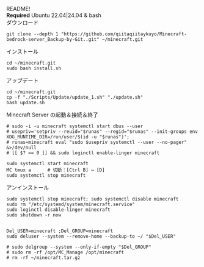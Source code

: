 README!  
**Required**  Ubuntu 22.04|24.04  &  bash  
ダウンロード  
```  
git clone --depth 1 "https://github.com/qiitaqiitaykuyo/Minecraft-bedrock-server_Backup-by-Git..git" ~/minecraft.git  
```  
  
インストール  
```  
cd ~/minecraft.git
sudo bash install.sh
```  
  
アップデート
```
cd ~/minecraft.git  
cp -f "./Scripts/Update/update_1.sh" "./update.sh"  
bash update.sh  
```  
  
Minecraft Server の起動＆接続＆終了  
```  
# sudo -i -u minecraft systemctl start dbus --user
# usepriv='setpriv --reuid="$runas" --regid="$runas" --init-groups env XDG_RUNTIME_DIR=/run/user/$(id -u "$runas")'; 
# runas=minecraft eval "sudo $usepriv systemctl --user --no-pager" &>/dev/null
# [[ $? == 0 ]] && sudo loginctl enable-linger minecraft
  
sudo systemctl start minecraft
MC tmux a      # 切断：[Ctrl B] → [D]
sudo systemctl stop minecraft
```  
  
アンインストール  
```  
sudo systemctl stop minecraft; sudo systemctl disable minecraft
sudo rm "/etc/systemd/system/minecraft.service"
sudo loginctl disable-linger minecraft
sudo shutdown -r now  
  
  
Del_USER=minecraft ;Del_GROUP=minecraft
sudo deluser --system --remove-home --backup-to ~/ "$Del_USER"
  
# sudo delgroup --system --only-if-empty "$Del_GROUP"
# sudo rm -rf /opt/MC_Manage /opt/minecraft
# rm -rf ~/minecraft.tar.gz
```  

